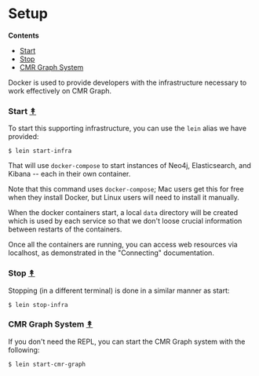 # Setup


**Contents**

* [Start](#start-)
* [Stop](#stop-)
* [CMR Graph System](#cmr-graph-system-)


Docker is used to provide developers with the infrastructure necessary to
work effectively on CMR Graph.


### Start [&#x219F;](#contents)

To start this supporting infrastructure, you can use the `lein` alias we
have provided:

```
$ lein start-infra
```

That will use `docker-compose` to start instances of Neo4j, Elasticsearch, and
Kibana --  each in their own container.

Note that this command uses `docker-compose`; Mac users get this for free when
they install Docker, but Linux users will need to install it manually.

When the docker containers start, a local `data` directory will be created which
is used by each service so that we don't loose crucial information between
restarts of the containers.

Once all the containers are running, you can access web resources via
localhost, as demonstrated in the "Connecting" documentation.


### Stop [&#x219F;](#contents)

Stopping (in a different terminal) is done in a similar manner as start:

```
$ lein stop-infra
```


### CMR Graph System [&#x219F;](#contents)

If you don't need the REPL, you can start the CMR Graph system with the
following:

```
$ lein start-cmr-graph
```
